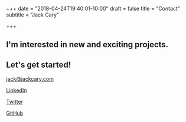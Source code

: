 +++
date = "2018-04-24T19:40:01-10:00"
draft = false
title = "Contact"
subtitle = "Jack Cary"

+++
## I'm interested in new and exciting projects.

## Let's get started!

[jack@jackcary.com](mailto:jack@jackcary.com "Email Jack Cary")

[LinkedIn](https://www.linkedin.com/in/jackcary/ "Jack Cary on LinkedIn")

[Twitter](https://twitter.com/jackcary "Jack Cary on Twitter")

[GitHub](https://github.com/jackcary "Jack Cary on GitHub")  
